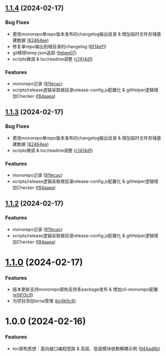 ## [1.1.4](https://github.com/HardenSG/common_example/compare/v1.1.0...v1.1.4) (2024-02-17)


### Bug Fixes

* 更改monorepo单repo版本发布的changelog输出目录 & 增加临时文件存储基建数据 ([82464ee](https://github.com/HardenSG/common_example/commit/82464eee762bd1f6778b9afd6e8dcc3aacdc4c95))
* 修复单repo输出到根目录的changelog ([6f14ef1](https://github.com/HardenSG/common_example/commit/6f14ef17cec0068a33b8d2fce8981d79267a1fee))
* git移除temp.json追踪 ([febee07](https://github.com/HardenSG/common_example/commit/febee079b4efa062d50042868c4e192ec46d812d))
* scripts微调 & Ioc/readme调整 ([c1414d1](https://github.com/HardenSG/common_example/commit/c1414d1266310371f7b80a954cef368b06537034))


### Features

* monorepo记录 ([91fecac](https://github.com/HardenSG/common_example/commit/91fecac7012c5d6b06ac4ffb048086b10b433141))
* scripts/release逻辑采取根目录release-config.js配置化 & gitHelper逻辑增加Checker ([f84aaea](https://github.com/HardenSG/common_example/commit/f84aaea5f2178670a128a481d9512aaba33c22d9))



## [1.1.3](https://github.com/HardenSG/common_example/compare/v1.1.0...v1.1.3) (2024-02-17)


### Bug Fixes

* 更改monorepo单repo版本发布的changelog输出目录 & 增加临时文件存储基建数据 ([82464ee](https://github.com/HardenSG/common_example/commit/82464eee762bd1f6778b9afd6e8dcc3aacdc4c95))
* scripts微调 & Ioc/readme调整 ([c1414d1](https://github.com/HardenSG/common_example/commit/c1414d1266310371f7b80a954cef368b06537034))


### Features

* monorepo记录 ([91fecac](https://github.com/HardenSG/common_example/commit/91fecac7012c5d6b06ac4ffb048086b10b433141))
* scripts/release逻辑采取根目录release-config.js配置化 & gitHelper逻辑增加Checker ([f84aaea](https://github.com/HardenSG/common_example/commit/f84aaea5f2178670a128a481d9512aaba33c22d9))



## [1.1.2](https://github.com/HardenSG/common_example/compare/v1.1.0...v1.1.2) (2024-02-17)


### Features

* monorepo记录 ([91fecac](https://github.com/HardenSG/common_example/commit/91fecac7012c5d6b06ac4ffb048086b10b433141))
* scripts/release逻辑采取根目录release-config.js配置化 & gitHelper逻辑增加Checker ([f84aaea](https://github.com/HardenSG/common_example/commit/f84aaea5f2178670a128a481d9512aaba33c22d9))



# [1.1.0](https://github.com/HardenSG/common_example/compare/v1.0.0...v1.1.0) (2024-02-17)


### Features

* 版本更新支持monorepo架构支持多package发布 & 增加cli-monorepo配置 ([e5813c9](https://github.com/HardenSG/common_example/commit/e5813c988b5a7f1d0f5ca686e147b9c9fdb4f215))
* 为项目添加lerna管理 ([bc6b5c6](https://github.com/HardenSG/common_example/commit/bc6b5c6fbb7e18fb83587bb1190dc6fbf83f5026))



# 1.0.0 (2024-02-16)


### Features

* Ioc架构思想：面向接口编程思路 & 高层、低层模块依赖解耦示例 ([944ad6b](https://github.com/HardenSG/common_example/commit/944ad6bec63a2ae20af04aed0e0dea83d6ac3918))



